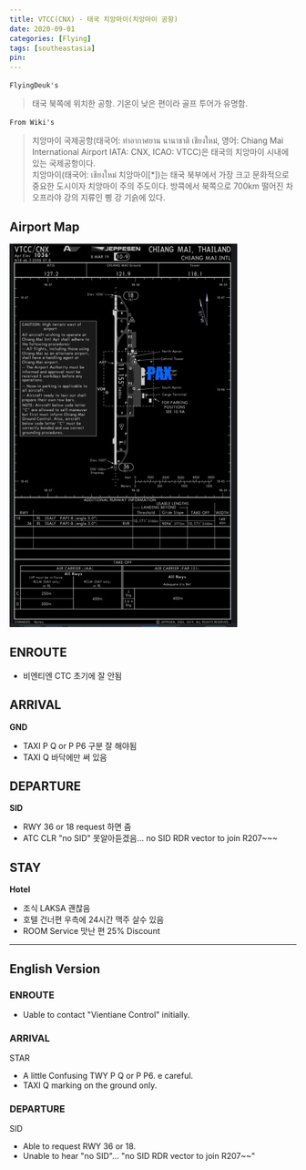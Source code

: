 ```yaml
---
title: VTCC(CNX) - 태국 치앙마이(치앙마이 공항)
date: 2020-09-01
categories: [Flying]
tags: [southeastasia]
pin:
---
```


`FlyingDeuk's`
> 태국 북쪽에 위치한 공항. 기온이 낮은 편이라 골프 투어가 유명함.

`From Wiki's`
> 치앙마이 국제공항(태국어: ท่าอากาศยาน นานาชาติ เชียงใหม่, 영어: Chiang Mai International Airport IATA: CNX, ICAO: VTCC)은 태국의 치앙마이 시내에 있는 국제공항이다. <br>
치앙마이(태국어: เชียงใหม่ 치앙마이[*])는 태국 북부에서 가장 크고 문화적으로 중요한 도시이자 치앙마이 주의 주도이다. 방콕에서 북쪽으로 700km 떨어진 차오프라야 강의 지류인 삥 강 기슭에 있다.

## Airport Map
![cnx](/img/flying/airport/cnx_ap.jpg)


## ENROUTE
- 비엔티엔 CTC 초기에 잘 안됨

## ARRIVAL
**GND**
- TAXI P Q or P P6 구분 잘 해야됨
- TAXI Q 바닥에만 써 있음

## DEPARTURE
**SID**
- RWY 36 or 18 request 하면 줌
- ATC CLR "no SID" 못알아듣겠음... no SID RDR vector to join R207~~~

## STAY
**Hotel**
- 조식 LAKSA 괜찮음
- 호텔 건너편 우측에 24시간 맥주 살수 있음
- ROOM Service 맛난 편 25% Discount

-------------

## English Version

### ENROUTE
- Uable to contact "Vientiane Control" initially.

### ARRIVAL
STAR
- A little Confusing TWY P Q or P P6. e careful.
- TAXI Q marking on the ground only.


### DEPARTURE
SID
- Able to request RWY 36 or 18.
- Unable to hear "no SID"... "no SID RDR vector to join R207~~"
